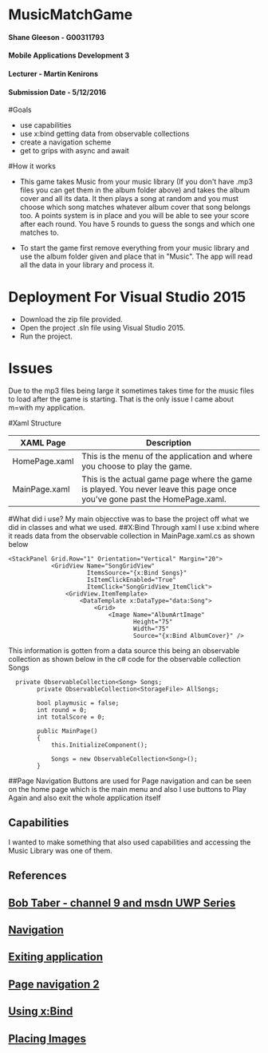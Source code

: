 # MusicMatchGame

#### Shane Gleeson - G00311793
#### Mobile Applications Development 3
#### Lecturer - Martin Kenirons
#### Submission Date - 5/12/2016

#Goals
* use capabilities
* use x:bind getting data from observable collections
* create a navigation scheme
* get to grips with async and await

#How it works
* This game takes Music from your music library (If you don't have .mp3 files you can get them in the album folder above) and takes the album cover and all its data. It then plays a song at random and you must choose which song matches whatever album cover that song belongs too. A points system is in place and you will be able to see your score after each round. You have 5 rounds to guess the songs and which one matches to. 

* To start the game first remove everything from your music library and use the album folder given and place that in "Music". The app will read all the data in your library and process it.

# **Deployment For Visual Studio 2015**
- Download the zip file provided.
- Open the project .sln file using Visual Studio 2015.
- Run the project.

# Issues
Due to the mp3 files being large it sometimes takes time for the music files to load after the game is starting. That is the only issue I came about m=with my application.

#Xaml Structure

XAML Page | Description
------------ | -------------
HomePage.xaml | This is the menu of the application and where you choose to play the game.
MainPage.xaml | This is the actual game page where the game is played. You never leave this page once you've gone past the HomePage.xaml.


#What did i use?
My main objecctive was to base the project off what we did in classes and what we used.
##X:Bind
Through xaml I use x:bind where it reads data from the observable collection in MainPage.xaml.cs as shown below

```
<StackPanel Grid.Row="1" Orientation="Vertical" Margin="20">
            <GridView Name="SongGridView" 
                      ItemsSource="{x:Bind Songs}" 
                      IsItemClickEnabled="True" 
                      ItemClick="SongGridView_ItemClick">
                <GridView.ItemTemplate>
                    <DataTemplate x:DataType="data:Song">
                        <Grid>
                            <Image Name="AlbumArtImage" 
                                   Height="75" 
                                   Width="75" 
                                   Source="{x:Bind AlbumCover}" />
```

This information is gotten from a data source this being an observable collection as shown below in the c# code for the observable collection Songs
```
  private ObservableCollection<Song> Songs;
        private ObservableCollection<StorageFile> AllSongs;

        bool playmusic = false;
        int round = 0;
        int totalScore = 0;

        public MainPage()
        {
            this.InitializeComponent();

            Songs = new ObservableCollection<Song>();
        }
```
##Page Navigation
Buttons are used for Page navigation and can be seen on the home page which is the main menu and also I use buttons to Play Again and also exit the whole application itself

## Capabilities
I wanted to make something that also used capabilities and accessing the Music Library was one of them.

## References
## [Bob Taber - channel 9 and msdn UWP Series](https://channel9.msdn.com/Series/Windows-10-development-for-absolute-beginners/UWP-001-Series-Introduction)

## [Navigation](https://msdn.microsoft.com/en-us/library/windows/apps/ff626521(v=vs.105).aspx)

## [Exiting application](http://www.tech-recipes.com/rx/23742/create-an-exit-button-in-c-visual-studio/)

## [Page navigation 2](http://www.c-sharpcorner.com/uploadfile/2e414e/basic-navigation-between-pages-using-xaml-c-sharp-in-windows-st/)

## [Using x:Bind](https://msdn.microsoft.com/en-us/windows/uwp/xaml-platform/x-bind-markup-extension)

## [Placing Images](https://msdn.microsoft.com/en-us/library/gg680265(v=pandp.11).aspx)
